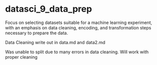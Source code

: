 # datasci_9_data_prep
Focus on selecting datasets suitable for a machine learning experiment, with an emphasis on data cleaning, encoding, and transformation steps necessary to prepare the data.


Data Cleaning write out in data.md and data2.md

Was unable to split due to many errors in data cleaning. Will work with proper cleaning
